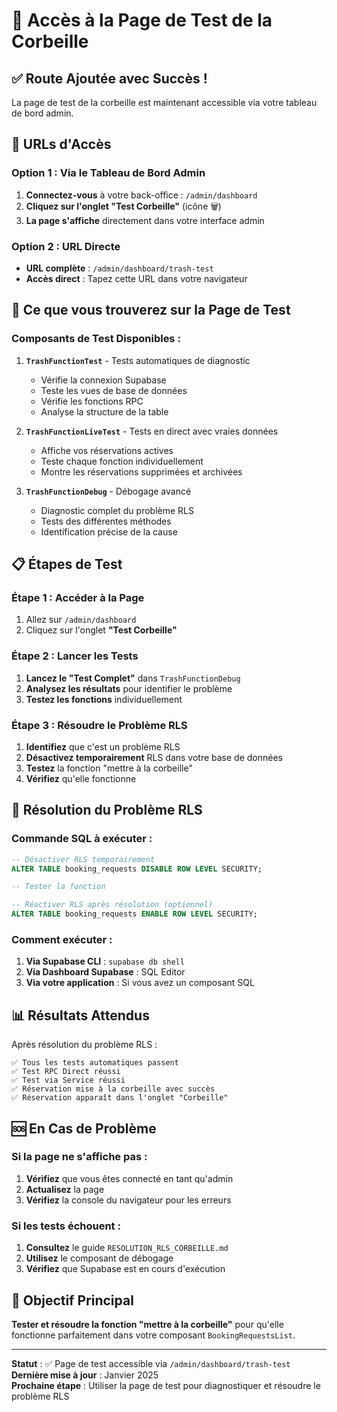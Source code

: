 # 🚀 Accès à la Page de Test de la Corbeille

## ✅ **Route Ajoutée avec Succès !**

La page de test de la corbeille est maintenant accessible via votre tableau de bord admin.

## 🔗 **URLs d'Accès**

### **Option 1 : Via le Tableau de Bord Admin**
1. **Connectez-vous** à votre back-office : `/admin/dashboard`
2. **Cliquez sur l'onglet "Test Corbeille"** (icône 🗑️)
3. **La page s'affiche** directement dans votre interface admin

### **Option 2 : URL Directe**
- **URL complète** : `/admin/dashboard/trash-test`
- **Accès direct** : Tapez cette URL dans votre navigateur

## 🧪 **Ce que vous trouverez sur la Page de Test**

### **Composants de Test Disponibles :**

1. **`TrashFunctionTest`** - Tests automatiques de diagnostic
   - Vérifie la connexion Supabase
   - Teste les vues de base de données
   - Vérifie les fonctions RPC
   - Analyse la structure de la table

2. **`TrashFunctionLiveTest`** - Tests en direct avec vraies données
   - Affiche vos réservations actives
   - Teste chaque fonction individuellement
   - Montre les réservations supprimées et archivées

3. **`TrashFunctionDebug`** - Débogage avancé
   - Diagnostic complet du problème RLS
   - Tests des différentes méthodes
   - Identification précise de la cause

## 📋 **Étapes de Test**

### **Étape 1 : Accéder à la Page**
1. Allez sur `/admin/dashboard`
2. Cliquez sur l'onglet **"Test Corbeille"**

### **Étape 2 : Lancer les Tests**
1. **Lancez le "Test Complet"** dans `TrashFunctionDebug`
2. **Analysez les résultats** pour identifier le problème
3. **Testez les fonctions** individuellement

### **Étape 3 : Résoudre le Problème RLS**
1. **Identifiez** que c'est un problème RLS
2. **Désactivez temporairement** RLS dans votre base de données
3. **Testez** la fonction "mettre à la corbeille"
4. **Vérifiez** qu'elle fonctionne

## 🔧 **Résolution du Problème RLS**

### **Commande SQL à exécuter :**
```sql
-- Désactiver RLS temporairement
ALTER TABLE booking_requests DISABLE ROW LEVEL SECURITY;

-- Tester la fonction

-- Réactiver RLS après résolution (optionnel)
ALTER TABLE booking_requests ENABLE ROW LEVEL SECURITY;
```

### **Comment exécuter :**
1. **Via Supabase CLI** : `supabase db shell`
2. **Via Dashboard Supabase** : SQL Editor
3. **Via votre application** : Si vous avez un composant SQL

## 📊 **Résultats Attendus**

Après résolution du problème RLS :
```
✅ Tous les tests automatiques passent
✅ Test RPC Direct réussi
✅ Test via Service réussi
✅ Réservation mise à la corbeille avec succès
✅ Réservation apparaît dans l'onglet "Corbeille"
```

## 🆘 **En Cas de Problème**

### **Si la page ne s'affiche pas :**
1. **Vérifiez** que vous êtes connecté en tant qu'admin
2. **Actualisez** la page
3. **Vérifiez** la console du navigateur pour les erreurs

### **Si les tests échouent :**
1. **Consultez** le guide `RESOLUTION_RLS_CORBEILLE.md`
2. **Utilisez** le composant de débogage
3. **Vérifiez** que Supabase est en cours d'exécution

## 🎯 **Objectif Principal**

**Tester et résoudre la fonction "mettre à la corbeille"** pour qu'elle fonctionne parfaitement dans votre composant `BookingRequestsList`.

---

**Statut** : ✅ Page de test accessible via `/admin/dashboard/trash-test`  
**Dernière mise à jour** : Janvier 2025  
**Prochaine étape** : Utiliser la page de test pour diagnostiquer et résoudre le problème RLS
